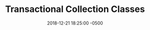 ---
layout: paper-summary
title:  "Transactional Collection Classes"
date:   2018-12-21 18:25:00 -0500
categories: paper
paper_title: "Transactional Collection Classes"
paper_link: https://dl.acm.org/citation.cfm?id=1229441
paper_keyword: Concurrency Control; MVCC; OCC; Interval-Based CC
paper_year: PPoPP 2007
rw_set: 
htm_cd: 
htm_cr: 
version_mgmt: 
---